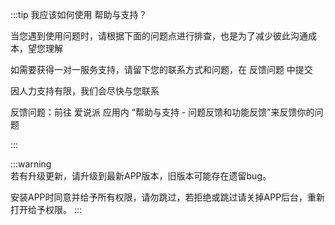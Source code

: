 :::tip 我应该如何使用 帮助与支持？

当您遇到使用问题时，请根据下面的问题点进行排查，也是为了减少彼此沟通成本，望您理解

如需要获得一对一服务支持，请留下您的联系方式和问题，在 反馈问题 中提交

因人力支持有限，我们会尽快与您联系

反馈问题：前往 爱说派 应用内 “帮助与支持 - 问题反馈和功能反馈”来反馈你的问题

:::

:::warning  
若有升级更新，请升级到最新APP版本，旧版本可能存在遗留bug。

安装APP时同意并给予所有权限，请勿跳过，若拒绝或跳过请关掉APP后台，重新打开给予权限。
:::
